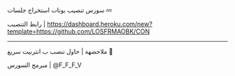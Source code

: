 سورس تنصيب بوتات استخراج جلسات 💤


رابط التنصيب | https://dashboard.heroku.com/new?template=https://github.com/LOSFRMAOBK/CON

---------------
ملاحضهة | حاول تنصب ب انترنيت سريع 🚀

مبرمج السورس | @F_F_F_V
